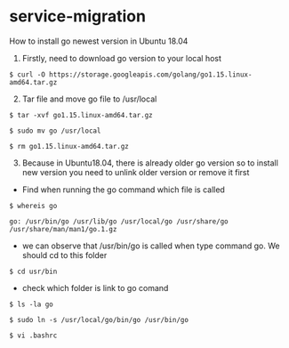 # service-migration
How to install go newest version in Ubuntu 18.04 
1. Firstly, need to download go version to your local host
 ```
 $ curl -O https://storage.googleapis.com/golang/go1.15.linux-amd64.tar.gz
 ```
2. Tar file and move go file to /usr/local
 ```
 $ tar -xvf go1.15.linux-amd64.tar.gz
 ```
 ```
 $ sudo mv go /usr/local
 ```
 ```
 $ rm go1.15.linux-amd64.tar.gz
 ```
3. Because in Ubuntu18.04, there is already older go version so to install new version you need to unlink older version or remove it first
 - Find when running the go command which file is called
 ```
 $ whereis go
 ```
 ```
 go: /usr/bin/go /usr/lib/go /usr/local/go /usr/share/go /usr/share/man/man1/go.1.gz
 ```
 - we can observe that /usr/bin/go is called when type command go. We should cd to this folder
 ```
 $ cd usr/bin
 ```
 - check which folder is link to go comand
 ```
 $ ls -la go
 ```
 ```
 $ sudo ln -s /usr/local/go/bin/go /usr/bin/go
 ```
 ```
 $ vi .bashrc
 ```

